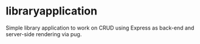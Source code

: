 # libraryapplication

Simple library application to work on CRUD using Express as back-end and server-side rendering via pug.

